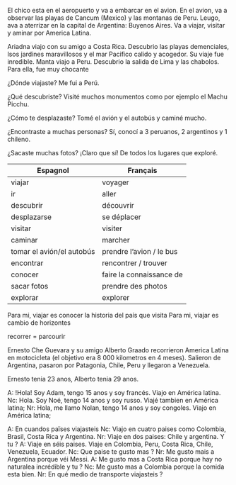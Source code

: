 El chico esta en el aeropuerto y va a embarcar en el avion. En el avion, va a observar las playas de Cancum (Mexico) y las montanas de Peru. Leugo, ava a aterrizar en la capital de Argentina: Buyenos Aires. Va a viajar, visitar y aminar por America Latina.

Ariadna viajo con su amigo a Costa Rica. Descubrio las playas demenciales, lsos jardines maravillosos y el mar Pacifico calido y acogedor. Su viaje fue inredible. Manta viajo a Peru. Descubrio la salida de Lima y las chabolos. Para ella, fue muy chocante


¿Dónde viajaste?
Me fui a Perú.


¿Qué descubriste?
Visité muchos monumentos como por ejemplo el Machu Picchu.


¿Cómo te desplazaste?
Tomé el avión y el autobús y caminé mucho.


¿Encontraste a muchas personas?
Sí, conocí a 3 peruanos, 2 argentinos y 1 chileno.


¿Sacaste muchas fotos?
¡Claro que sí! De todos los lugares que exploré.


| Espagnol                  | Français                 |
| ------------------------- | ------------------------ |
| viajar                    | voyager                  |
| ir                        | aller                    |
| descubrir                 | découvrir                |
| desplazarse               | se déplacer              |
| visitar                   | visiter                  |
| caminar                   | marcher                  |
| tomar el avión/el autobús | prendre l’avion / le bus |
| encontrar                 | rencontrer / trouver     |
| conocer                   | faire la connaissance de |
| sacar fotos               | prendre des photos       |
| explorar                  | explorer                 |

Para mi, viajar es conocer la historia del país que visita
Para mi, viajar es cambio de horizontes

recorrer = parcourir

Ernesto Che Guevara y su amigo Alberto Graado recorrieron America Latina en motocicleta (el objetivo era 8 000 kilometros en 4 meses). Salieron de Argentina, pasaron por Patagonia, Chile, Peru y llegaron a Venezuela.

Ernesto tenia 23 anos, Alberto tenia 29 anos.


A: !Hola! Soy Adam, tengo 15 anos y soy francés. Viajo en América latina.
Nc: Hola. Soy Noé, tengo 14 anos y soy russo. Viajé tambien en América latina;
Nr: Hola, me llamo Nolan, tengo 14 anos y soy congoles. Viajo en América latina;

A: En cuandos païses viajasteis
Nc: Viajo en cuatro paises como Colombia, Brasil, Costa Rica y Argentina.
Nr: Viaje en dos paises: Chile y argentina. Y tu ?
A: Viaje en séis paises. Viaje en Colombia, Peru, Costa Rica, Chile, Venezuela, Ecuador.
Nc: Que paise te gusto mas ?
Nr: Me gusto mais a Argentina porque véi Messi.
A: Me gusto mas a Costa Rica porque hay no naturalea incrédible y tu ?
Nc: Me gusto mas a Colombia porque la comida esta bien.
Nr: En qué medio de transporte viajasteis ?